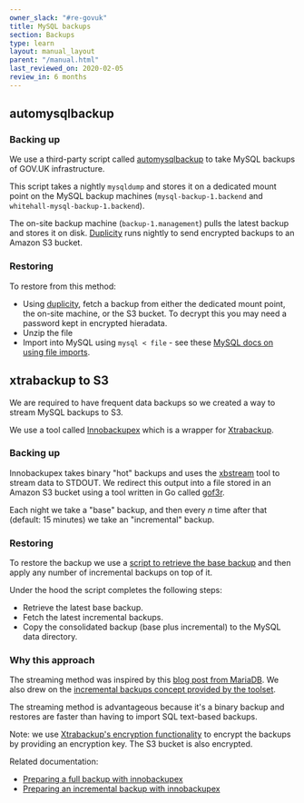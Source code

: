 ```yaml
---
owner_slack: "#re-govuk"
title: MySQL backups
section: Backups
type: learn
layout: manual_layout
parent: "/manual.html"
last_reviewed_on: 2020-02-05
review_in: 6 months
---
```


## automysqlbackup

### Backing up

We use a third-party script called [automysqlbackup](https://github.com/alphagov/govuk-puppet/blob/master/modules/govuk_mysql/templates/automysqlbackup) to take MySQL backups of GOV.UK infrastructure.

This script takes a nightly `mysqldump` and stores it on a dedicated mount point on the MySQL backup machines (`mysql-backup-1.backend` and `whitehall-mysql-backup-1.backend`).

The on-site backup machine (`backup-1.management`) pulls the latest backup and stores it on disk. [Duplicity](http://duplicity.nongnu.org/) runs nightly to send encrypted backups to an Amazon S3 bucket.

### Restoring

To restore from this method:

- Using [duplicity](restore-from-offsite-backups.html), fetch a backup from either the dedicated mount point, the on-site machine, or the S3 bucket. To decrypt this you may need a password kept in encrypted hieradata.
- Unzip the file
- Import into MySQL using `mysql < file` - see these [MySQL docs on using file imports](https://dev.mysql.com/doc/refman/8.0/en/mysql-batch-commands.html).

## xtrabackup to S3

We are required to have frequent data backups so we created a way to stream MySQL backups to S3.

We use a tool called [Innobackupex](https://www.percona.com/doc/percona-xtrabackup/2.2/innobackupex/incremental_backups_innobackupex.html) which is a wrapper for [Xtrabackup](https://www.percona.com/doc/percona-xtrabackup/2.3/index.html).

### Backing up

Innobackupex takes binary "hot" backups and uses the [xbstream](https://www.percona.com/doc/percona-xtrabackup/2.3/xbstream/xbstream.html) tool to stream data to STDOUT. We redirect this output into a file stored in an Amazon S3 bucket using a tool written in Go called [gof3r](https://github.com/rlmcpherson/s3gof3r).

Each night we take a "base" backup, and then every _n_ time after that (default: 15 minutes) we take an "incremental" backup.

### Restoring

To restore the backup we use a [script to retrieve the base backup](https://github.com/alphagov/govuk-puppet/blob/master/modules/govuk_mysql/templates/usr/local/bin/xtrabackup_s3_restore.erb) and then apply any number of incremental backups on top of it.

Under the hood the script completes the following steps:

- Retrieve the latest base backup.
- Fetch the latest incremental backups.
- Copy the consolidated backup (base plus incremental) to the MySQL data directory.

### Why this approach

The streaming method was inspired by this [blog post from MariaDB](https://mariadb.com/blog/streaming-mariadb-backups-cloud). We also drew on the [incremental backups concept provided by the toolset](https://www.percona.com/doc/percona-xtrabackup/2.2/xtrabackup_bin/incremental_backups.html).

The streaming method is advantageous because it's a binary backup and restores are faster than having to import SQL text-based backups.

Note: we use [Xtrabackup's encryption functionality](https://www.percona.com/doc/percona-xtrabackup/2.2/innobackupex/encrypted_backups_innobackupex.html) to encrypt the backups by providing an encryption key. The S3 bucket is also encrypted.

Related documentation:

- [Preparing a full backup with innobackupex](https://www.percona.com/doc/percona-xtrabackup/2.2/innobackupex/preparing_a_backup_ibk.html)
- [Preparing an incremental backup with innobackupex]( https://www.percona.com/doc/percona-xtrabackup/2.2/innobackupex/incremental_backups_innobackupex.html#preparing-an-incremental-backup-with-innobackupex)
